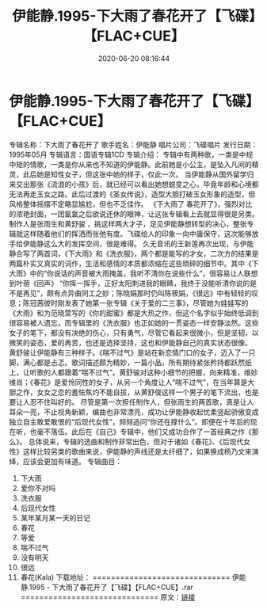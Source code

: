 ﻿---
title: 伊能静.1995-下大雨了春花开了【飞碟】【FLAC+CUE】
date: 2020-06-20 08:16:44
categories: APE、FLAC、MP3
tags: 华语中文
---
# 伊能静.1995-下大雨了春花开了【飞碟】【FLAC+CUE】

专辑名称：下大雨了春花开了
歌手姓名：伊能静
唱片公司：飞碟唱片
发行日期：1995年05月
专辑语言：国语专辑1CD
专辑介绍：
专辑中有两种歌，一类是中规中矩的情歌，一类是你从来也不知道的伊能静。此前她是小公主，是坠入凡间的精灵，此后她是知性女子，但这张中她的样子，仅此一次。
当伊能静从国外留学归来交出那张《流浪的小孩》后，就已经可以看出她想蜕变之心，毕竟年龄和心境都无法再走玉女之路。此后过渡的《圣女传说》，造型大胆打破玉女形象的造型，但风格整体摇摆不定略显尴尬，但也不乏佳作。
《下大雨了 春花开了》，强烈对比的浓艳封面，一团氤氲之后欲说还休的眼神，让这张专辑看上去就显得很是另类。制作人是张雨生和黄舒骏
，挑这样两大才子，足见伊能静想转型的决心，整张专辑就这样随着他们的挥洒而张弛有度。飞碟给人的印象一向中庸保守，这次能够放手给伊能静这么大的发挥空间，很是难得。
久无音讯的王新莲再次出现，与伊能静合写了两首词，《下大雨》和《洗衣服》，两个都是能写的才女，二次方的结果是两篇朴实又真实的词作，生活和感情的本质都浓缩在这些琐碎的细节中。其中《下大雨》中的“你说话的声音被大雨掩盖，我听不清你在说些什么”，很容易让人联想到叶蓓《回声》
“你挥一挥手，正好太阳刺进我的眼睛，我终于没能听清你说的是不是再见”，颇有点异曲同工之妙；陈晓娟那时仍叫陈筱娟，《很远》中有轻轻的叹息；陈冠茜彼时刚发表了她第一张专辑《关于爱的二三事》，尽管她为娃娃写的《大雨》和为范晓萱写的《你的甜蜜》都是大热之作，但这个名字似乎始终低调到很容易被人遗忘，而专辑里的《洗衣服》也正如她的一贯姿态一样安静淡然。这些女子的笔下，都没有决绝的伤心，只有勇气，尽管它看起来很微小，但是坚韧，以微笑的姿态，爱的再苦，也还是选择坚持，这也和伊能静自己的真实状态很像。
黄舒骏让伊能静有三种样子。《喘不过气》是站在新恋情门口的女子，迈入了一只脚，满心都是忐忑。歌词描述颇为精妙，一篇小品，所有期待紧张矜持都跃然纸上，让听歌的人都跟着“喘不过气”。黄舒骏对这种小细节的把握，向来精准，维妙维肖；《春花》是爱怜同性的女子，从另一个角度让人“喘不过气”，在当年算是大胆之作，女女之恋的羞怯焦灼不能自拔，从黄舒俊这样一个男子的笔下流出，也是要让人忍不住叫好的。
尽管是第一次担任制作人，但张雨生的两首歌，真是让人耳朵一亮，不止视角新颖，编曲也非常漂亮，成功让伊能静收起忧柔竖起骄傲变成独立自主敢爱敢恨的“后现代女性”，频频追问“你还在撑什么”。即便在十年后的现在听，也毫不落伍。此后在《自己》专辑中，他们又成功合作了一首经典之作《那么》。
总体说来，专辑的选曲和制作非常出色，但对于诸如《春花》、《后现代女性》这样比较另类的歌曲来说，伊能静的声线还是太纤细了，如果换成杨乃文来演绎，应该会更加有味道。
专辑曲目：
01. 下大雨
02. 爱你不对吗
03. 洗衣服
04. 后现代女性
05. 某年某月某一天的日记
06. 春花
07. 等爱
08. 喘不过气
09. 没有明天
10. 很远
11. 春花(Kala)
下载地址：
==============================
伊能静.1995 -
下大雨了春花开了【飞碟】【FLAC+CUE】.rar
==============================
原文：[链接](https://blog.sina.com.cn/s/blog_1647c7e7601030mnx.html)